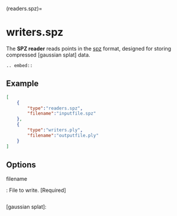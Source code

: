(readers.spz)=

# writers.spz

The **SPZ reader** reads points in the [spz] format, designed for
storing compressed [gaussian splat] data. 

```{eval-rst}
.. embed::
```

## Example

```json
[
    {
        "type":"readers.spz",
        "filename":"inputfile.spz"
    },
    {
        "type":"writers.ply",
        "filename":"outputfile.ply"
    }
]
```

## Options

filename

: File to write. \[Required\]

```{include} reader_opts.md
```

[spz]: https://github.com/nianticlabs/spz
[gaussian splat]:

